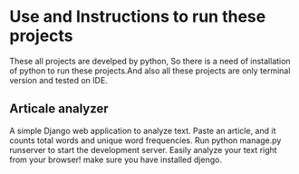 # Use and Instructions to run these projects
These all projects are develped by python, So there is a need of installation of python to run these projects.And also all these projects are only terminal version and tested on IDE.
<h2>
  Articale analyzer
</h2>
A simple Django web application to analyze text.
Paste an article, and it counts total words and unique word frequencies.
Run python manage.py runserver to start the development server.
Easily analyze your text right from your browser!
make sure you have installed djengo.






























































